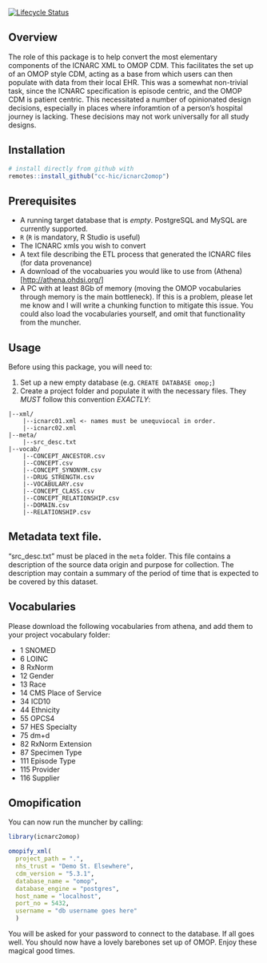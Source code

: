 
<!-- README.md is generated from README.Rmd. Please edit that file -->

<!-- badges: start -->

[![Lifecycle
Status](https://img.shields.io/badge/lifecycle-experimental-orange.svg)](https://www.tidyverse.org/lifecycle/)
<!-- badges: end -->

## Overview

The role of this package is to help convert the most elementary
components of the ICNARC XML to OMOP CDM. This facilitates the set up of
an OMOP style CDM, acting as a base from which users can then populate
with data from their local EHR. This was a somewhat non-trivial task,
since the ICNARC specification is episode centric, and the OMOP CDM is
patient centric. This necessitated a number of opinionated design
decisions, especially in places where inforamtion of a person’s hospital
journey is lacking. These decisions may not work universally for all
study designs.

## Installation

``` r
# install directly from github with
remotes::install_github("cc-hic/icnarc2omop")
```

## Prerequisites

  - A running target database that is *empty*. PostgreSQL and MySQL are
    currently supported.
  - `R` (`R` is mandatory, R Studio is useful)
  - The ICNARC xmls you wish to convert
  - A text file describing the ETL process that generated the ICNARC
    files (for data provenance)
  - A download of the vocabuaries you would like to use from
    (Athena)\[<http://athena.ohdsi.org/>\]
  - A PC with at least 8Gb of memory (moving the OMOP vocabularies
    through memory is the main bottleneck). If this is a problem, please
    let me know and I will write a chunking function to mitigate this
    issue. You could also load the vocabularies yourself, and omit that
    functionality from the muncher.

## Usage

Before using this package, you will need to:

1.  Set up a new empty database (e.g. `CREATE DATABASE omop;`)
2.  Create a project folder and populate it with the necessary files.
    They *MUST* follow this convention *EXACTLY*:

<!-- end list -->

    |--xml/
        |--icnarc01.xml <- names must be unequviocal in order.
        |--icnarc02.xml
    |--meta/
        |--src_desc.txt
    |--vocab/
        |--CONCEPT_ANCESTOR.csv
        |--CONCEPT.csv
        |--CONCEPT_SYNONYM.csv
        |--DRUG_STRENGTH.csv
        |--VOCABULARY.csv
        |--CONCEPT_CLASS.csv
        |--CONCEPT_RELATIONSHIP.csv
        |--DOMAIN.csv
        |--RELATIONSHIP.csv

## Metadata text file.

“src\_desc.txt” must be placed in the `meta` folder. This file contains
a description of the source data origin and purpose for collection. The
description may contain a summary of the period of time that is expected
to be covered by this dataset.

## Vocabularies

Please download the following vocabularies from athena, and add them to
your project vocabulary folder:

  - 1 SNOMED
  - 6 LOINC
  - 8 RxNorm
  - 12 Gender
  - 13 Race
  - 14 CMS Place of Service
  - 34 ICD10
  - 44 Ethnicity
  - 55 OPCS4
  - 57 HES Specialty
  - 75 dm+d
  - 82 RxNorm Extension
  - 87 Specimen Type
  - 111 Episode Type
  - 115 Provider
  - 116 Supplier

## Omopification

You can now run the muncher by calling:

``` r
library(icnarc2omop)

omopify_xml(
  project_path = ".",
  nhs_trust = "Demo St. Elsewhere",
  cdm_version = "5.3.1",
  database_name = "omop",
  database_engine = "postgres",
  host_name = "localhost",
  port_no = 5432,
  username = "db username goes here"
  )
```

You will be asked for your password to connect to the database. If all
goes well. You should now have a lovely barebones set up of OMOP. Enjoy
these magical good times.
